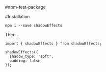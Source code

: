 #npm-test-package

#Installation

  `npm i --save shadowEffects`

Then...

```
import { shadowEffects } from shadowEffects;

shadowEffects({
  shadow_type: 'soft',
  padding: false
});
```
